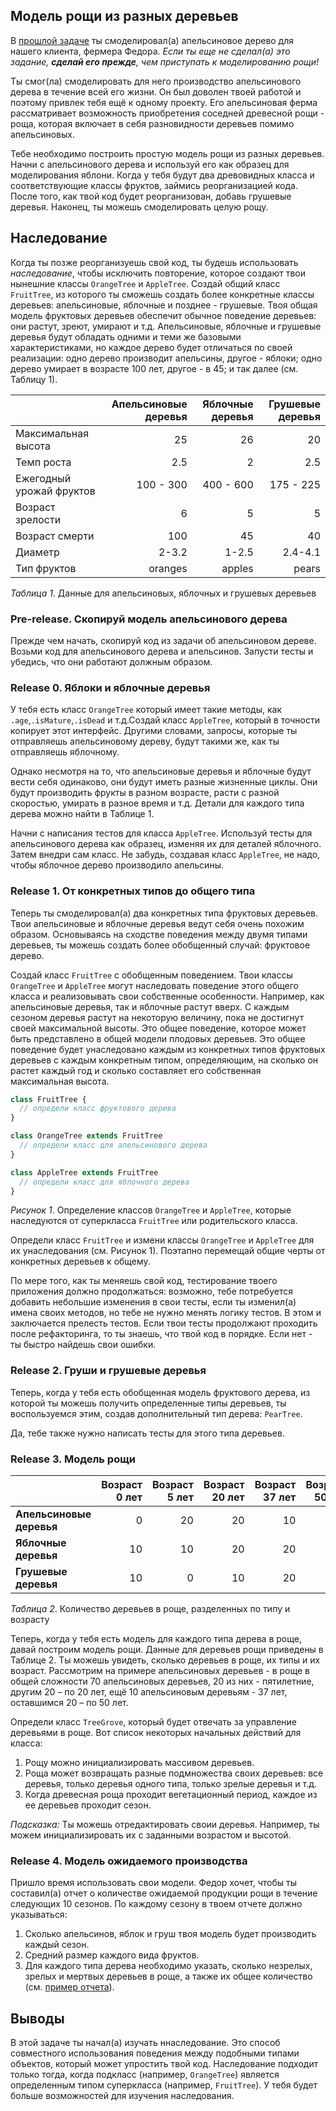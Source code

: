 ## Модель рощи из разных деревьев

В [прошлой задаче][задача об апельсиновом дереве] ты смоделировал(а) апельсиновое дерево для нашего клиента, фермера Федора.
*Если ты еще не сделал(а) это задание, **сделай его прежде**, чем приступать к моделированию рощи!*

Ты смог(ла) смоделировать для него производство апельсинового дерева в течение всей его жизни. Он был доволен твоей работой и поэтому привлек тебя ещё к одному проекту. Его апельсиновая ферма рассматривает возможность приобретения соседней древесной рощи - роща, которая включает в себя разновидности деревьев помимо апельсиновых.

Тебе необходимо построить простую модель рощи из разных деревьев. Начни с апельсинового дерева и используй его как образец для моделирования яблони. Когда у тебя будут два древовидных класса и соответствующие классы фруктов, займись реорганизацией кода. После того, как твой код будет реорганизован, добавь грушевые деревья. Наконец, ты можешь смоделировать целую рощу.

## Наследование
Когда ты позже реорганизуешь свой код, ты будешь использовать *наследование*, чтобы исключить повторение, которое создают твои нынешние классы `OrangeTree` и `AppleTree`. Создай общий класс `FruitTree`, из которого ты сможешь создать более конкретные классы деревьев: апельсиновые, яблочные и позднее - грушевые. Твоя общая модель фруктовых деревьев обеспечит обычное поведение  деревьев: они растут, зреют, умирают и т.д. Апельсиновые, яблочные и грушевые деревья будут обладать одними и теми же базовыми характеристиками, но каждое дерево будет отличаться по своей реализации: одно дерево производит апельсины, другое - яблоки; одно дерево умирает в возрасте 100 лет, другое - в 45; и так далее (см. Таблицу 1).


|                    | Апельсиновые деревья | Яблочные деревья | Грушевые деревья |
| ------------------ | -----------: | ----------: | ---------: |
| Максимальная высота| 25           | 26          | 20         |
| Темп роста         | 2.5          | 2           | 2.5        |
| Ежегодный урожай фруктов | 100 - 300    | 400 - 600   | 175 - 225  |
| Возраст зрелости    | 6            | 5           | 5          |
| Возраст смерти       | 100          | 45          | 40         |
| Диаметр       | 2-3.2          | 1-2.5            | 2.4-4.1           |
| Тип фруктов      | oranges      | apples      | pears      |

*Таблица 1*.  Данные для апельсиновых, яблочных и грушевых деревьев

### Pre-release. Скопируй модель апельсинового дерева
Прежде чем начать, скопируй код из задачи об апельсиновом дереве. Возьми код для апельсинового дерева и апельсинов. Запусти тесты и убедись, что они работают должным образом.

### Release 0. Яблоки и яблочные деревья
У тебя есть класс `OrangeTree` который имеет такие методы, как `.age`,`.isMature`,`.isDead` и т.д.Создай класс `AppleTree`, который в точности копирует этот интерфейс. Другими словами, запросы, которые ты отправляешь апельсиновому дереву, будут такими же, как ты отправляешь яблочному.

Однако несмотря на то, что апельсиновые деревья и яблочные будут вести себя одинаково, они будут иметь разные жизненные циклы. Они будут производить фрукты в разном возрасте, расти с разной скоростью, умирать в разное время и т.д. Детали для каждого типа дерева можно найти в Таблице 1.

Начни с написания тестов для класса `AppleTree`. Используй тесты для апельсинового дерева как образец, изменяя их для деталей яблочного. Затем внедри сам класс. Не забудь, создавая класс `AppleTree`, не надо, чтобы яблочное дерево производило апельсины.

### Release 1. От конкретных типов до общего типа
Теперь ты смоделировал(а) два конкретных типа фруктовых деревьев. Твои апельсиновые и яблочные деревья ведут себя очень похожим образом. Основываясь на сходстве поведения между двумя типами деревьев, ты можешь создать более обобщенный случай: фруктовое дерево.

Создай класс `FruitTree` с обобщенным поведением. Твои классы `OrangeTree` и `AppleTree` могут наследовать поведение этого общего класса и реализовывать свои собственные особенности. Например, как апельсиновые деревья, так и яблочные растут вверх. С каждым сезоном деревья растут на некоторую величину, пока не достигнут своей максимальной высоты. Это общее поведение, которое может быть представлено в общей модели плодовых деревьев. Это общее поведение будет унаследовано каждым из конкретных типов фруктовых деревьев с каждым конкретным типом, определяющим, на сколько он растет каждый год и сколько составляет его собственная максимальная высота.

```javascript
class FruitTree {
  // определи класс фруктового дерева
}

class OrangeTree extends FruitTree
  // определи класс для апельсинового дерева
}

class AppleTree extends FruitTree
  // определи класс для яблочного дерева
}

```

*Рисунок 1*. Определение классов `OrangeTree` и `AppleTree`, которые наследуются от суперкласса `FruitTree` или родительского класса.

Определи класс `FruitTree` и измени классы `OrangeTree` и `AppleTree` для их унаследования (см. Рисунок 1). Поэтапно перемещай общие черты от конкретных деревьев к общему.

По мере того, как ты меняешь свой код, тестирование твоего приложения должно продолжаться: возможно, тебе потребуется добавить небольшие изменения в свои тесты, если ты изменил(а) имена своих методов, но тебе не нужно менять логику тестов. В этом и заключается прелесть тестов. Если твои тесты продолжают проходить после рефакторинга, то ты знаешь, что твой код в порядке. Если нет - ты быстро найдешь свои ошибки.

### Release 2. Груши и грушевые деревья
Теперь, когда у тебя есть обобщенная модель фруктового дерева, из которой ты можешь получить определенные типы деревьев, ты воспользуемся этим, создав дополнительный тип дерева: `PearTree`.

Да, тебе также нужно написать тесты для этого типа деревьев.

### Release 3. Модель рощи

|                  | Возраст 0 лет | Возраст 5 лет | Возраст 20 лет | Возраст 37 лет | Возраст 50 лет | Итого |
| :--------------- | ----: | ----: | -----: | -----: | -----: | ----------: |
| **Апельсиновые деревья** | 0     | 20    | 20     | 10     | 20     | 70          |
| **Яблочные деревья**  | 10    | 10    | 20     | 20     | 5      | 65          |
| **Грушевые деревья**   | 10    | 0     | 10     | 20     | 10     | 50          |

*Таблица 2*. Количество деревьев в роще, разделенных по типу и возрасту

Теперь, когда у тебя есть модель для каждого типа дерева в роще, давай построим модель рощи. Данные для деревьев рощи приведены в Таблице 2. Ты можешь увидеть, сколько деревьев в роще, их типы и их возраст. Рассмотрим на примере апельсиновых деревьев - в роще в общей сложности 70 апельсиновых деревьев, 20 из них - пятилетние, другим 20 – по 20 лет, ещё 10 апельсиновым деревьям - 37 лет, оставшимся 20 – по 50 лет.

Определи класс `TreeGrove`, который будет отвечать за управление деревьями в роще. Вот список некоторых начальных действий для класса:

1. Рощу можно инициализировать массивом деревьев.
2. Роща может возвращать разные подмножества своих деревьев: все деревья, только деревья одного типа, только зрелые деревья и т.д.
3. Когда древесная роща проходит вегетационный период, каждое из ее деревьев проходит сезон.

*Подсказка:* Ты можешь отредактировать своии деревья. Например, ты можем инициализировать их с заданными возрастом и высотой.

### Release 4. Модель ожидаемого производства
Пришло время использовать свои модели. Федор хочет, чтобы ты составил(а) отчет о количестве ожидаемой продукции рощи в течение следующих 10 сезонов. По каждому сезону в твоем отчете должно указываться: 

1. Сколько апельсинов, яблок и груш твоя модель будет производить каждый сезон.
2. Средний размер каждого вида фруктов.
3. Для каждого типа дерева необходимо указать, сколько незрелых, зрелых и мертвых деревьев в роще, а также их общее количество (см. [пример отчета]).


## Выводы
В этой задаче ты начал(а) изучать ннаследование. Это способ совместного использования поведения между подобными типами объектов, который может упростить твой код. Наследование подходит только тогда, когда подкласс (например, `OrangeTree`) является определенным типом суперкласса (например, `FruitTree`). У тебя будет больше возможностей для изучения наследования.

[пример отчета]: readme-assets/example_report.md
[задача об апельсиновом дереве]: ../../../orange-tree-1-just-oranges-challenge
